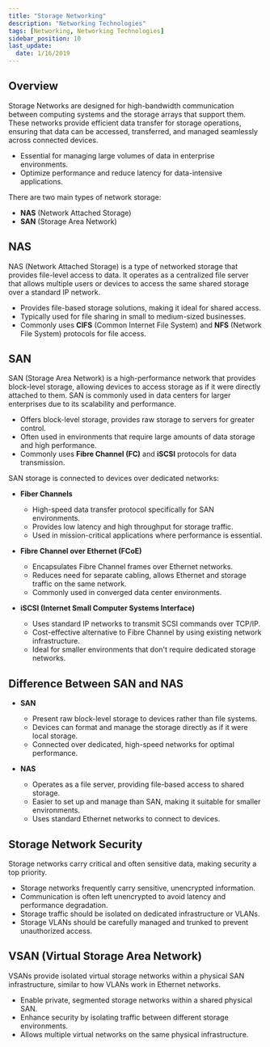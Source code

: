 ```yaml
---
title: "Storage Networking"
description: "Networking Technologies"
tags: [Networking, Networking Technologies]
sidebar_position: 10
last_update:
  date: 1/16/2019
---
```


## Overview

Storage Networks are designed for high-bandwidth communication between computing systems and the storage arrays that support them. These networks provide efficient data transfer for storage operations, ensuring that data can be accessed, transferred, and managed seamlessly across connected devices.

- Essential for managing large volumes of data in enterprise environments.
- Optimize performance and reduce latency for data-intensive applications.

There are two main types of network storage:

- **NAS** (Network Attached Storage)
- **SAN** (Storage Area Network)

## NAS

NAS (Network Attached Storage) is a type of networked storage that provides file-level access to data. It operates as a centralized file server that allows multiple users or devices to access the same shared storage over a standard IP network.

- Provides file-based storage solutions, making it ideal for shared access.
- Typically used for file sharing in small to medium-sized businesses.
- Commonly uses **CIFS** (Common Internet File System) and **NFS** (Network File System) protocols for file access.

## SAN 

SAN (Storage Area Network) is a high-performance network that provides block-level storage, allowing devices to access storage as if it were directly attached to them. SAN is commonly used in data centers for larger enterprises due to its scalability and performance.

- Offers block-level storage, provides raw storage to servers for greater control.
- Often used in environments that require large amounts of data storage and high performance.
- Commonly uses **Fibre Channel (FC)** and **iSCSI** protocols for data transmission.

SAN storage is connected to devices over dedicated networks:

- **Fiber Channels**
   - High-speed data transfer protocol specifically for SAN environments.
   - Provides low latency and high throughput for storage traffic.
   - Used in mission-critical applications where performance is essential.

- **Fibre Channel over Ethernet (FCoE)**
   - Encapsulates Fibre Channel frames over Ethernet networks.
   - Reduces need for separate cabling, allows Ethernet and storage traffic on the same network.
   - Commonly used in converged data center environments.

- **iSCSI (Internet Small Computer Systems Interface)**
   - Uses standard IP networks to transmit SCSI commands over TCP/IP.
   - Cost-effective alternative to Fibre Channel by using existing network infrastructure.
   - Ideal for smaller environments that don't require dedicated storage networks.

## Difference Between SAN and NAS

- **SAN**

   - Present raw block-level storage to devices rather than file systems.
   - Devices can format and manage the storage directly as if it were local storage.
   - Connected over dedicated, high-speed networks for optimal performance.

- **NAS**

   - Operates as a file server, providing file-based access to shared storage.
   - Easier to set up and manage than SAN, making it suitable for smaller environments.
   - Uses standard Ethernet networks to connect to devices.

## Storage Network Security

Storage networks carry critical and often sensitive data, making security a top priority. 

- Storage networks frequently carry sensitive, unencrypted information.
- Communication is often left unencrypted to avoid latency and performance degradation.
- Storage traffic should be isolated on dedicated infrastructure or VLANs.
- Storage VLANs should be carefully managed and trunked to prevent unauthorized access.

## VSAN (Virtual Storage Area Network)

VSANs provide isolated virtual storage networks within a physical SAN infrastructure, similar to how VLANs work in Ethernet networks.

- Enable private, segmented storage networks within a shared physical SAN.
- Enhance security by isolating traffic between different storage environments.
- Allows multiple virtual networks on the same physical infrastructure.
